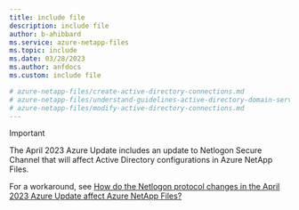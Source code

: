 ```yaml
---
title: include file
description: include file
author: b-ahibbard
ms.service: azure-netapp-files
ms.topic: include
ms.date: 03/28/2023
ms.author: anfdocs
ms.custom: include file

# azure-netapp-files/create-active-directory-connections.md
# azure-netapp-files/understand-guidelines-active-directory-domain-service-site.md
# azure-netapp-files/modify-active-directory-connections.md
---
```


>[!IMPORTANT]
>The April 2023 Azure Update includes an update to Netlogon Secure Channel that will affect Active Directory configurations in Azure NetApp Files. 
>
>For a workaround, see [How do the Netlogon protocol changes in the April 2023 Azure Update affect Azure NetApp Files?](../faq-smb.md#how-do-the-netlogon-protocol-changes-in-the-april-2023-azure-update-affect-azure-netapp-files)
